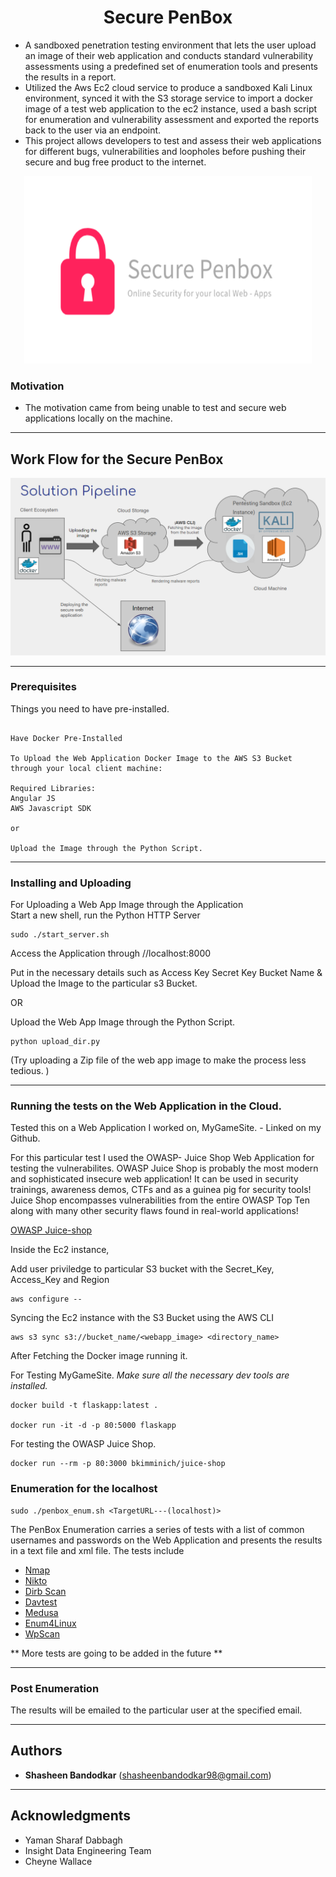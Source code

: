 <h1 align="center"> Secure PenBox </h1> 

- A sandboxed penetration testing environment that lets the user upload an image of their web application and conducts standard vulnerability assessments using a predefined set of enumeration tools and presents the results in a report.
- Utilized the Aws Ec2 cloud service to produce a sandboxed Kali Linux environment, synced it with the S3 storage service to import a docker image of a test web application to the ec2 instance, used a bash script for enumeration and vulnerability assessment and exported the reports back to the user via an endpoint.   
- This project allows developers to test and assess their web applications for different bugs, vulnerabilities and loopholes before pushing their secure and bug free product to the internet.
<p align="center">
  <img width="460" height="300" src="https://github.com/Shasheen8/INSIGHT_SecurePenBox/blob/master/Images/logo%20penbox.PNG">
</p>

### Motivation 

- The motivation came from being unable to test and secure web applications locally on the machine.  

---

## Work Flow for the Secure PenBox

![](Images/SolP.PNG)

---

### Prerequisites

Things you need to have pre-installed.

``` 

Have Docker Pre-Installed 

To Upload the Web Application Docker Image to the AWS S3 Bucket through your local client machine: 

Required Libraries: 
Angular JS
AWS Javascript SDK 

or

Upload the Image through the Python Script. 

```

---

### Installing and Uploading

For Uploading a Web App Image through the Application  
Start a new shell, run the Python HTTP Server
```
sudo ./start_server.sh
```
Access the Application through //localhost:8000

Put in the necessary details such as 
Access Key
Secret Key 
Bucket Name
& 
Upload the Image to the particular s3 Bucket. 

OR

Upload the Web App Image through the Python Script. 
```
python upload_dir.py
```

(Try uploading a Zip file of the web app image to make the process less tedious. )

---

### Running the tests on the Web Application in the Cloud. 

Tested this on a Web Application I worked on, MyGameSite. - Linked on my Github. 


For this particular test I used the OWASP- Juice Shop Web Application for testing the vulnerabilites.
OWASP Juice Shop is probably the most modern and sophisticated insecure web application! It can be used in security trainings, awareness demos, CTFs and as a guinea pig for security tools! Juice Shop encompasses vulnerabilities from the entire OWASP Top Ten along with many other security flaws found in real-world applications!

[OWASP Juice-shop](https://github.com/bkimminich/juice-shop)


Inside the Ec2 instance, 

Add user priviledge to particular S3 bucket with the Secret_Key, Access_Key and Region

```
aws configure --
```

Syncing the Ec2 instance with the S3 Bucket using the AWS CLI 

```
aws s3 sync s3://bucket_name/<webapp_image> <directory_name>
```


After Fetching the Docker image running it. 

For Testing MyGameSite. *Make sure all the necessary dev tools are installed.*  
```
docker build -t flaskapp:latest .

docker run -it -d -p 80:5000 flaskapp
```

For testing the OWASP Juice Shop.
```
docker run --rm -p 80:3000 bkimminich/juice-shop
```



### Enumeration for the localhost 
```
sudo ./penbox_enum.sh <TargetURL---(localhost)>
```

The PenBox Enumeration carries a series of tests with a list of common usernames and passwords on the Web Application and presents the results in a text file and xml file. 
The tests include 
- [Nmap](https://github.com/nmap/nmap) 
- [Nikto](https://github.com/sullo/nikto)
- [Dirb Scan](https://tools.kali.org/web-applications/dirb)
- [Davtest](https://tools.kali.org/web-applications/davtest)
- [Medusa](https://securedyou.com/medusa-free-download-parallel-password-cracker-tool/)
- [Enum4Linux](https://labs.portcullis.co.uk/tools/enum4linux/)
- [WpScan](https://github.com/wpscanteam/wpscan)


** More tests are going to be added in the future **

---

### Post Enumeration 

The results will be emailed to the particular user at the specified email. 

---

## Authors 
- **Shasheen Bandodkar** (shasheenbandodkar98@gmail.com)

---

## Acknowledgments
- Yaman Sharaf Dabbagh 
- Insight Data Engineering Team
- Cheyne Wallace

